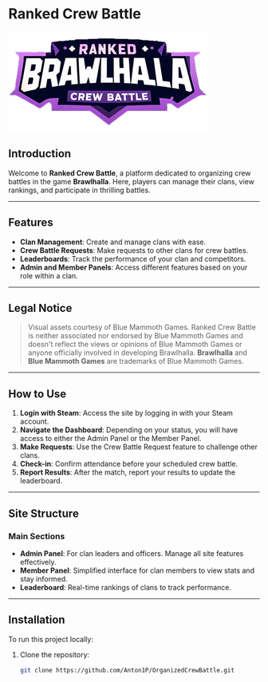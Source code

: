 # Ranked Crew Battle

![Logo](/assets/img/mini-logo-2.png)

## Introduction

Welcome to **Ranked Crew Battle**, a platform dedicated to organizing crew battles in the game **Brawlhalla**. Here, players can manage their clans, view rankings, and participate in thrilling battles. 

---

## Features

- **Clan Management**: Create and manage clans with ease.
- **Crew Battle Requests**: Make requests to other clans for crew battles.
- **Leaderboards**: Track the performance of your clan and competitors.
- **Admin and Member Panels**: Access different features based on your role within a clan.

---

## Legal Notice

> Visual assets courtesy of Blue Mammoth Games. Ranked Crew Battle is neither associated nor endorsed by Blue Mammoth Games and doesn't reflect the views or opinions of Blue Mammoth Games or anyone officially involved in developing Brawlhalla. **Brawlhalla** and **Blue Mammoth Games** are trademarks of Blue Mammoth Games.

---

## How to Use

1. **Login with Steam**: Access the site by logging in with your Steam account.
2. **Navigate the Dashboard**: Depending on your status, you will have access to either the Admin Panel or the Member Panel.
3. **Make Requests**: Use the Crew Battle Request feature to challenge other clans.
4. **Check-in**: Confirm attendance before your scheduled crew battle.
5. **Report Results**: After the match, report your results to update the leaderboard.

---

## Site Structure

### Main Sections

- **Admin Panel**: For clan leaders and officers. Manage all site features effectively.
- **Member Panel**: Simplified interface for clan members to view stats and stay informed.
- **Leaderboard**: Real-time rankings of clans to track performance.

---

## Installation

To run this project locally:

1. Clone the repository:
   ```bash
   git clone https://github.com/Anton1P/OrganizedCrewBattle.git
